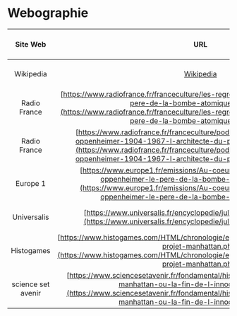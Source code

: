 # Webographie
|   Site Web   | URL | Date de visite |
|:------------:|:-:|:--------------:|
|  Wikipedia   |[Wikipedia](https://fr.wikipedia.org/wiki/Robert_Oppenheimer)|  6 avril 2023  |
| Radio France |[https://www.radiofrance.fr/franceculture/les-regrets-de-robert-oppenheimer-le-pere-de-la-bombe-atomique-6509412](https://www.radiofrance.fr/franceculture/les-regrets-de-robert-oppenheimer-le-pere-de-la-bombe-atomique-6509412)| 6 avril 2023   |
| Radio France |[https://www.radiofrance.fr/franceculture/podcasts/toute-une-vie/robert-oppenheimer-1904-1967-l-architecte-du-projet-manhattan-5953095](https://www.radiofrance.fr/franceculture/podcasts/toute-une-vie/robert-oppenheimer-1904-1967-l-architecte-du-projet-manhattan-5953095) | 6 avril 2023 |
| Europe 1 | [https://www.europe1.fr/emissions/Au-coeur-de-l-histoire/12-robert-oppenheimer-le-pere-de-la-bombe-atomique-4170219](https://www.europe1.fr/emissions/Au-coeur-de-l-histoire/12-robert-oppenheimer-le-pere-de-la-bombe-atomique-4170219) | 6 avril 2023 |
| Universalis | [https://www.universalis.fr/encyclopedie/julius-robert-oppenheimer/](https://www.universalis.fr/encyclopedie/julius-robert-oppenheimer/) | 6 avril 2023 |
| Histogames | [https://www.histogames.com/HTML/chronologie/epoque_contemporaine/dossier/le-projet-manhattan.php](https://www.histogames.com/HTML/chronologie/epoque_contemporaine/dossier/le-projet-manhattan.php) | 6 avril 2023 |
|science set avenir | [https://www.sciencesetavenir.fr/fondamental/histoire-des-sciences/le-projet-manhattan-ou-la-fin-de-l-innocence_168630](https://www.sciencesetavenir.fr/fondamental/histoire-des-sciences/le-projet-manhattan-ou-la-fin-de-l-innocence_168630) | 6 avril 2023 |

